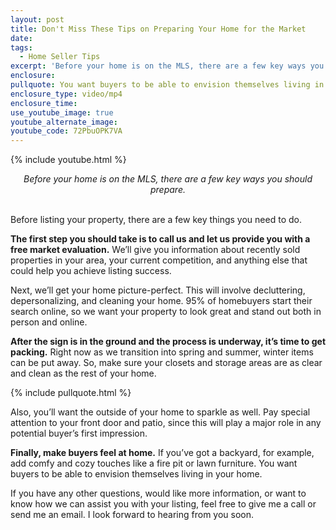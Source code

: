 ```yaml
---
layout: post
title: Don't Miss These Tips on Preparing Your Home for the Market
date:
tags:
  - Home Seller Tips
excerpt: 'Before your home is on the MLS, there are a few key ways you should prepare.'
enclosure:
pullquote: You want buyers to be able to envision themselves living in your home.
enclosure_type: video/mp4
enclosure_time:
use_youtube_image: true
youtube_alternate_image:
youtube_code: 72PbuOPK7VA
---
```


{% include youtube.html %}

<center><em>Before your home is on the MLS, there are a few key ways you should prepare.</em></center>

<center>&nbsp;</center>

Before listing your property, there are a few key things you need to do.

**The first step you should take is to call us and let us provide you with a free market evaluation.** We’ll give you information about recently sold properties in your area, your current competition, and anything else that could help you achieve listing success.

Next, we’ll get your home picture-perfect. This will involve decluttering, depersonalizing, and cleaning your home. 95% of homebuyers start their search online, so we want your property to look great and stand out both in person and online.

**After the sign is in the ground and the process is underway, it’s time to get packing.** Right now as we transition into spring and summer, winter items can be put away. So, make sure your closets and storage areas are as clear and clean as the rest of your home.

{% include pullquote.html %}

Also, you’ll want the outside of your home to sparkle as well. Pay special attention to your front door and patio, since this will play a major role in any potential buyer’s first impression.&nbsp;

**Finally, make buyers feel at home.** If you’ve got a backyard, for example, add comfy and cozy touches like a fire pit or lawn furniture. You want buyers to be able to envision themselves living in your home.

If you have any other questions, would like more information, or want to know how we can assist you with your listing, feel free to give me a call or send me an email. I look forward to hearing from you soon.<br>&nbsp;